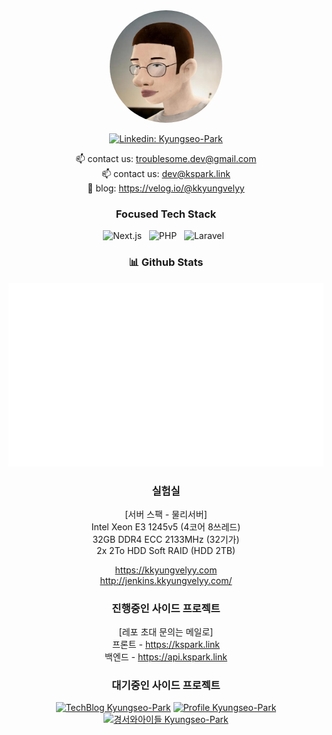 <div align="center">
  <img src="./images/kyungseo.park.jpg" width="180" style="border-radius: 50%">

[![Linkedin: Kyungseo-Park](https://img.shields.io/badge/-KyungseoPark-blue?style=flat-square&logo=Linkedin&logoColor=white&link=https://www.linkedin.com/in/kyungseo-park-2bb6591a5/)](https://www.linkedin.com/in/kyungseo-park-2bb6591a5/)

📫 contact us: troublesome.dev@gmail.com     
📫 contact us: dev@kspark.link     
:memo: blog: https://velog.io/@kkyungvelyy  
### Focused Tech Stack

![Next.js](https://img.shields.io/badge/-Next.js-black?logo=Next.js&style=social)&nbsp;&nbsp;
![PHP](https://img.shields.io/badge/-PHP-black?logo=PHP&style=social)&nbsp;&nbsp;
![Laravel](https://img.shields.io/badge/-Laravel-black?logo=Laravel&style=social)&nbsp;&nbsp;

### 📊 Github Stats

![Most Used Languages](https://raw.githubusercontent.com/Kyungseo-Park/Kyungseo-Park/main/generated/languages.svg)

<!-- ### 👣 Traces of my life -->

### 실험실
[서버 스팩 - 물리서버]  
Intel Xeon E3 1245v5 (4코어 8쓰레드)  
32GB DDR4 ECC 2133MHz (32기가)  
2x 2To HDD Soft RAID (HDD 2TB)  
  
https://kkyungvelyy.com   
http://jenkins.kkyungvelyy.com/  

### 진행중인 사이드 프로젝트
[레포 초대 문의는 메일로]  
프론트 - https://kspark.link  
백엔드 - https://api.kspark.link  

### 대기중인 사이드 프로젝트

[![TechBlog Kyungseo-Park](https://img.shields.io/badge/Tech%20Blog-000000?style=flat-square&logo=Medium&logoColor=#000000)](https://blog.kkyungvelyy.com)
[![Profile Kyungseo-Park](https://img.shields.io/badge/Portfolio-999999?style=flat-square&logo=The%20Irish%20Times&logoColor=white)](https://profile.kkyungvelyy.com)
[![경서와아이들 Kyungseo-Park](https://img.shields.io/badge/%EA%B2%BD%EC%84%9C%EC%99%80%20%EC%95%84%EC%9D%B4%EB%93%A4-EB2E2C?style=flat-square&logo=Ferrari%20N.V.&logoColor=white)](https://team.kkyungvelyy.com)
